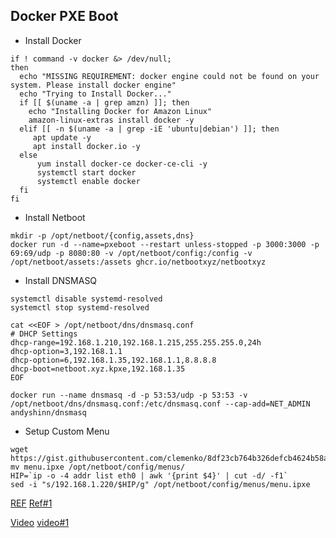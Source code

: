 ## Docker PXE Boot

- Install Docker

```
if ! command -v docker &> /dev/null;
then
  echo "MISSING REQUIREMENT: docker engine could not be found on your system. Please install docker engine"
  echo "Trying to Install Docker..."
  if [[ $(uname -a | grep amzn) ]]; then
    echo "Installing Docker for Amazon Linux"
    amazon-linux-extras install docker -y
  elif [[ -n $(uname -a | grep -iE 'ubuntu|debian') ]]; then 
     apt update -y
     apt install docker.io -y
  else
      yum install docker-ce docker-ce-cli -y
      systemctl start docker
      systemctl enable docker
  fi
fi
```

- Install Netboot

```
mkdir -p /opt/netboot/{config,assets,dns}
docker run -d --name=pxeboot --restart unless-stopped -p 3000:3000 -p 69:69/udp -p 8080:80 -v /opt/netboot/config:/config -v /opt/netboot/assets:/assets ghcr.io/netbootxyz/netbootxyz
```

- Install DNSMASQ

```
systemctl disable systemd-resolved
systemctl stop systemd-resolved

cat <<EOF > /opt/netboot/dns/dnsmasq.conf
# DHCP Settings 
dhcp-range=192.168.1.210,192.168.1.215,255.255.255.0,24h 
dhcp-option=3,192.168.1.1 
dhcp-option=6,192.168.1.35,192.168.1.1,8.8.8.8
dhcp-boot=netboot.xyz.kpxe,192.168.1.35
EOF

docker run --name dnsmasq -d -p 53:53/udp -p 53:53 -v /opt/netboot/dns/dnsmasq.conf:/etc/dnsmasq.conf --cap-add=NET_ADMIN andyshinn/dnsmasq
```

- Setup Custom Menu

```
wget https://gist.githubusercontent.com/clemenko/8df23cb764b326defcb4624b58ab4da2/raw/6d623f91c79f1d05082f9372ea3c475273f8563a/menu.ipxe
mv menu.ipxe /opt/netboot/config/menus/
HIP=`ip -o -4 addr list eth0 | awk '{print $4}' | cut -d/ -f1`
sed -i "s/192.168.1.220/$HIP/g" /opt/netboot/config/menus/menu.ipxe
```

[REF](https://gist.github.com/clemenko/8df23cb764b326defcb4624b58ab4da2)
[Ref#1](https://syncbricks.com/netboot-xyz-pfsense-docker-full-tutorial/)

[Video](https://www.youtube.com/watch?v=p8woPhLJ_DA)
[video#1](https://www.youtube.com/watch?v=GHs5JJZEsXI)
